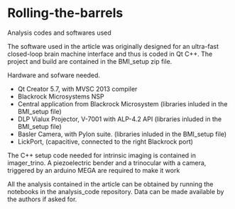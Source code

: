 # Rolling-the-barrels
Analysis codes and softwares used

The software used in the article was originally designed for an ultra-fast closed-loop brain machine interface and thus is coded in Qt C++.
The project and build are contained in the BMI_setup zip file.

Hardware and sofware needed.
- Qt Creator 5.7, with MVSC 2013 compiler
- Blackrock Microsystems NSP
- Central application from Blackrock Microsystem (libraries inluded in the BMI_setup file)
- DLP Vialux Projector, V-7001 with ALP-4.2 API (libraries inluded in the BMI_setup file)
- Basler Camera, with Pylon suite. (libraries inluded in the BMI_setup file)
- LickPort, (capacitive, connected to the right Blackrock port)

The C++ setup code needed for intrinsic imaging is contained in imager_trino. A piezoelectric bender and a trinocular with a camera, triggered by an arduino MEGA are required to make it work

All the analysis contained in the article can be obtained by running the notebooks in the analysis_code repository.
Data can be made available by the authors if asked for.
